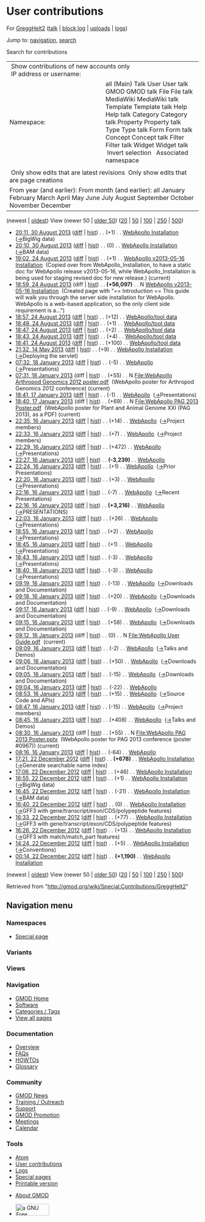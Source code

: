 <div id="mw-page-base" class="noprint">

</div>

<div id="mw-head-base" class="noprint">

</div>

<div id="content" class="mw-body" role="main">

<span id="top"></span>

<div id="mw-js-message" style="display:none;">

</div>



# <span dir="auto">User contributions</span>

<div id="bodyContent">

<div id="contentSub">

For [GreggHelt2](/wiki/User:GreggHelt2 "User:GreggHelt2") (<a
href="/mediawiki/index.php?title=User_talk:GreggHelt2&amp;action=edit&amp;redlink=1"
class="new" title="User talk:GreggHelt2 (page does not exist)">talk</a>
\| [block
log](/mediawiki/index.php?title=Special:Log/block&page=User%3AGreggHelt2 "Special:Log/block")
\|
[uploads](/wiki/Special:ListFiles/GreggHelt2 "Special:ListFiles/GreggHelt2")
\| [logs](/wiki/Special:Log/GreggHelt2 "Special:Log/GreggHelt2"))

</div>

<div id="jump-to-nav" class="mw-jump">

Jump to: [navigation](#mw-navigation), [search](#p-search)

</div>

<div id="mw-content-text">

Search for contributions

<table class="mw-contributions-table">
<colgroup>
<col style="width: 50%" />
<col style="width: 50%" />
</colgroup>
<tbody>
<tr class="odd">
<td colspan="2"> Show contributions of new accounts only<br />
 IP address or username:</td>
</tr>
<tr class="even">
<td class="mw-label">Namespace:</td>
<td>all (Main) Talk User User talk GMOD GMOD talk File File talk
MediaWiki MediaWiki talk Template Template talk Help Help talk Category
Category talk Property Property talk Type Type talk Form Form talk
Concept Concept talk Filter Filter talk Widget Widget talk  
 Invert selection 
 Associated namespace </td>
</tr>
<tr class="odd">
<td colspan="2"></td>
</tr>
<tr class="even">
<td colspan="2"> Only show edits that are latest revisions
 Only show edits that are page creations</td>
</tr>
<tr class="odd">
<td colspan="2">From year (and earlier): From month (and earlier): all
January February March April May June July August September October
November December</td>
</tr>
</tbody>
</table>

(newest \| <a
href="/mediawiki/index.php?title=Special:Contributions/GreggHelt2&amp;dir=prev&amp;target=GreggHelt2"
class="mw-lastlink" rel="last"
title="Special:Contributions/GreggHelt2">oldest</a>) View (newer 50 \|
<a
href="/mediawiki/index.php?title=Special:Contributions/GreggHelt2&amp;offset=20121222001400&amp;target=GreggHelt2"
class="mw-nextlink" rel="next"
title="Special:Contributions/GreggHelt2">older 50</a>) (<a
href="/mediawiki/index.php?title=Special:Contributions/GreggHelt2&amp;offset=&amp;limit=20&amp;target=GreggHelt2"
class="mw-numlink" title="Special:Contributions/GreggHelt2">20</a> \| <a
href="/mediawiki/index.php?title=Special:Contributions/GreggHelt2&amp;offset=&amp;limit=50&amp;target=GreggHelt2"
class="mw-numlink" title="Special:Contributions/GreggHelt2">50</a> \| <a
href="/mediawiki/index.php?title=Special:Contributions/GreggHelt2&amp;offset=&amp;limit=100&amp;target=GreggHelt2"
class="mw-numlink" title="Special:Contributions/GreggHelt2">100</a> \|
<a
href="/mediawiki/index.php?title=Special:Contributions/GreggHelt2&amp;offset=&amp;limit=250&amp;target=GreggHelt2"
class="mw-numlink" title="Special:Contributions/GreggHelt2">250</a> \|
<a
href="/mediawiki/index.php?title=Special:Contributions/GreggHelt2&amp;offset=&amp;limit=500&amp;target=GreggHelt2"
class="mw-numlink" title="Special:Contributions/GreggHelt2">500</a>)

- <a
  href="/mediawiki/index.php?title=WebApollo_Installation&amp;oldid=24450"
  class="mw-changeslist-date" title="WebApollo Installation">20:11, 30
  August 2013</a>
  ([diff](/mediawiki/index.php?title=WebApollo_Installation&diff=prev&oldid=24450 "WebApollo Installation")
  \|
  [hist](/mediawiki/index.php?title=WebApollo_Installation&action=history "WebApollo Installation"))
  <span class="mw-changeslist-separator">. .</span>
  <span class="mw-plusminus-pos" dir="ltr"
  title="65,053 bytes after change">(+1)</span>‎
  <span class="mw-changeslist-separator">. .</span>
  <a href="/wiki/WebApollo_Installation" class="mw-contributions-title"
  title="WebApollo Installation">WebApollo Installation</a> ‎
  <span class="comment">([→](/wiki/WebApollo_Installation#BigWig_data "WebApollo Installation")‎<span dir="auto"><span class="autocomment">BigWig
  data</span></span>)</span>
- <a
  href="/mediawiki/index.php?title=WebApollo_Installation&amp;oldid=24449"
  class="mw-changeslist-date" title="WebApollo Installation">20:10, 30
  August 2013</a>
  ([diff](/mediawiki/index.php?title=WebApollo_Installation&diff=prev&oldid=24449 "WebApollo Installation")
  \|
  [hist](/mediawiki/index.php?title=WebApollo_Installation&action=history "WebApollo Installation"))
  <span class="mw-changeslist-separator">. .</span>
  <span class="mw-plusminus-null" dir="ltr"
  title="65,052 bytes after change">(0)</span>‎
  <span class="mw-changeslist-separator">. .</span>
  <a href="/wiki/WebApollo_Installation" class="mw-contributions-title"
  title="WebApollo Installation">WebApollo Installation</a> ‎
  <span class="comment">([→](/wiki/WebApollo_Installation#BAM_data "WebApollo Installation")‎<span dir="auto"><span class="autocomment">BAM
  data</span></span>)</span>
- <a
  href="/mediawiki/index.php?title=WebApollo_v2013-05-16_Installation&amp;oldid=24426"
  class="mw-changeslist-date"
  title="WebApollo v2013-05-16 Installation">19:02, 24 August 2013</a>
  ([diff](/mediawiki/index.php?title=WebApollo_v2013-05-16_Installation&diff=prev&oldid=24426 "WebApollo v2013-05-16 Installation")
  \|
  [hist](/mediawiki/index.php?title=WebApollo_v2013-05-16_Installation&action=history "WebApollo v2013-05-16 Installation"))
  <span class="mw-changeslist-separator">. .</span>
  <span class="mw-plusminus-pos" dir="ltr"
  title="56,098 bytes after change">(+1)</span>‎
  <span class="mw-changeslist-separator">. .</span>
  <a href="/wiki/WebApollo_v2013-05-16_Installation"
  class="mw-contributions-title"
  title="WebApollo v2013-05-16 Installation">WebApollo v2013-05-16
  Installation</a> ‎ <span class="comment">(Copied over from
  WebApollo_Installation, to have a static doc for WebApollo release
  v2013-05-16, while WebApollo_Installation is being used for staging
  revised doc for new release.)</span>
  <span class="mw-uctop">(current)</span>
- <a
  href="/mediawiki/index.php?title=WebApollo_v2013-05-16_Installation&amp;oldid=24425"
  class="mw-changeslist-date"
  title="WebApollo v2013-05-16 Installation">18:59, 24 August 2013</a>
  (diff \|
  [hist](/mediawiki/index.php?title=WebApollo_v2013-05-16_Installation&action=history "WebApollo v2013-05-16 Installation"))
  <span class="mw-changeslist-separator">. .</span> **(+56,097)**‎
  <span class="mw-changeslist-separator">. .</span> N
  <a href="/wiki/WebApollo_v2013-05-16_Installation"
  class="mw-contributions-title"
  title="WebApollo v2013-05-16 Installation">WebApollo v2013-05-16
  Installation</a> ‎ <span class="comment">(Created page with "==
  Introduction == This guide will walk you through the server side
  installation for WebApollo. WebApollo is a web-based application, so
  the only client side requirement is a...")</span>
- <a href="/mediawiki/index.php?title=WebApollo/tool_data&amp;oldid=24424"
  class="mw-changeslist-date" title="WebApollo/tool data">18:57, 24 August
  2013</a>
  ([diff](/mediawiki/index.php?title=WebApollo/tool_data&diff=prev&oldid=24424 "WebApollo/tool data")
  \|
  [hist](/mediawiki/index.php?title=WebApollo/tool_data&action=history "WebApollo/tool data"))
  <span class="mw-changeslist-separator">. .</span>
  <span class="mw-plusminus-pos" dir="ltr"
  title="4,804 bytes after change">(+12)</span>‎
  <span class="mw-changeslist-separator">. .</span>
  <a href="/wiki/WebApollo/tool_data" class="mw-contributions-title"
  title="WebApollo/tool data">WebApollo/tool data</a> ‎
- <a href="/mediawiki/index.php?title=WebApollo/tool_data&amp;oldid=24423"
  class="mw-changeslist-date" title="WebApollo/tool data">18:48, 24 August
  2013</a>
  ([diff](/mediawiki/index.php?title=WebApollo/tool_data&diff=prev&oldid=24423 "WebApollo/tool data")
  \|
  [hist](/mediawiki/index.php?title=WebApollo/tool_data&action=history "WebApollo/tool data"))
  <span class="mw-changeslist-separator">. .</span>
  <span class="mw-plusminus-pos" dir="ltr"
  title="4,792 bytes after change">(+1)</span>‎
  <span class="mw-changeslist-separator">. .</span>
  <a href="/wiki/WebApollo/tool_data" class="mw-contributions-title"
  title="WebApollo/tool data">WebApollo/tool data</a> ‎
- <a href="/mediawiki/index.php?title=WebApollo/tool_data&amp;oldid=24422"
  class="mw-changeslist-date" title="WebApollo/tool data">18:47, 24 August
  2013</a>
  ([diff](/mediawiki/index.php?title=WebApollo/tool_data&diff=prev&oldid=24422 "WebApollo/tool data")
  \|
  [hist](/mediawiki/index.php?title=WebApollo/tool_data&action=history "WebApollo/tool data"))
  <span class="mw-changeslist-separator">. .</span>
  <span class="mw-plusminus-pos" dir="ltr"
  title="4,791 bytes after change">(+2)</span>‎
  <span class="mw-changeslist-separator">. .</span>
  <a href="/wiki/WebApollo/tool_data" class="mw-contributions-title"
  title="WebApollo/tool data">WebApollo/tool data</a> ‎
- <a href="/mediawiki/index.php?title=WebApollo/tool_data&amp;oldid=24421"
  class="mw-changeslist-date" title="WebApollo/tool data">18:43, 24 August
  2013</a>
  ([diff](/mediawiki/index.php?title=WebApollo/tool_data&diff=prev&oldid=24421 "WebApollo/tool data")
  \|
  [hist](/mediawiki/index.php?title=WebApollo/tool_data&action=history "WebApollo/tool data"))
  <span class="mw-changeslist-separator">. .</span>
  <span class="mw-plusminus-pos" dir="ltr"
  title="4,789 bytes after change">(+4)</span>‎
  <span class="mw-changeslist-separator">. .</span>
  <a href="/wiki/WebApollo/tool_data" class="mw-contributions-title"
  title="WebApollo/tool data">WebApollo/tool data</a> ‎
- <a href="/mediawiki/index.php?title=WebApollo/tool_data&amp;oldid=24420"
  class="mw-changeslist-date" title="WebApollo/tool data">18:41, 24 August
  2013</a>
  ([diff](/mediawiki/index.php?title=WebApollo/tool_data&diff=prev&oldid=24420 "WebApollo/tool data")
  \|
  [hist](/mediawiki/index.php?title=WebApollo/tool_data&action=history "WebApollo/tool data"))
  <span class="mw-changeslist-separator">. .</span>
  <span class="mw-plusminus-pos" dir="ltr"
  title="4,785 bytes after change">(+100)</span>‎
  <span class="mw-changeslist-separator">. .</span>
  <a href="/wiki/WebApollo/tool_data" class="mw-contributions-title"
  title="WebApollo/tool data">WebApollo/tool data</a> ‎
- <a
  href="/mediawiki/index.php?title=WebApollo_Installation&amp;oldid=23568"
  class="mw-changeslist-date" title="WebApollo Installation">21:32, 14 May
  2013</a>
  ([diff](/mediawiki/index.php?title=WebApollo_Installation&diff=prev&oldid=23568 "WebApollo Installation")
  \|
  [hist](/mediawiki/index.php?title=WebApollo_Installation&action=history "WebApollo Installation"))
  <span class="mw-changeslist-separator">. .</span>
  <span class="mw-plusminus-pos" dir="ltr"
  title="54,146 bytes after change">(+9)</span>‎
  <span class="mw-changeslist-separator">. .</span>
  <a href="/wiki/WebApollo_Installation" class="mw-contributions-title"
  title="WebApollo Installation">WebApollo Installation</a> ‎
  <span class="comment">([→](/wiki/WebApollo_Installation#Deploying_the_servlet "WebApollo Installation")‎<span dir="auto"><span class="autocomment">Deploying
  the servlet</span></span>)</span>
- <a href="/mediawiki/index.php?title=WebApollo&amp;oldid=22833"
  class="mw-changeslist-date" title="WebApollo">07:32, 18 January 2013</a>
  ([diff](/mediawiki/index.php?title=WebApollo&diff=prev&oldid=22833 "WebApollo")
  \|
  [hist](/mediawiki/index.php?title=WebApollo&action=history "WebApollo"))
  <span class="mw-changeslist-separator">. .</span>
  <span class="mw-plusminus-neg" dir="ltr"
  title="5,866 bytes after change">(-5)</span>‎
  <span class="mw-changeslist-separator">. .</span>
  <a href="/wiki/WebApollo" class="mw-contributions-title"
  title="WebApollo">WebApollo</a> ‎
  <span class="comment">([→](/wiki/WebApollo#Presentations "WebApollo")‎<span dir="auto"><span class="autocomment">Presentations</span></span>)</span>
- <a
  href="/mediawiki/index.php?title=File:WebApollo_Arthropod_Genomics_2012_poster.pdf&amp;oldid=22832"
  class="mw-changeslist-date"
  title="File:WebApollo Arthropod Genomics 2012 poster.pdf">07:31, 18
  January 2013</a> (diff \|
  [hist](/mediawiki/index.php?title=File:WebApollo_Arthropod_Genomics_2012_poster.pdf&action=history "File:WebApollo Arthropod Genomics 2012 poster.pdf"))
  <span class="mw-changeslist-separator">. .</span>
  <span class="mw-plusminus-pos" dir="ltr"
  title="55 bytes after change">(+55)</span>‎
  <span class="mw-changeslist-separator">. .</span> N
  <a href="/wiki/File:WebApollo_Arthropod_Genomics_2012_poster.pdf"
  class="mw-contributions-title"
  title="File:WebApollo Arthropod Genomics 2012 poster.pdf">File:WebApollo
  Arthropod Genomics 2012 poster.pdf</a> ‎
  <span class="comment">(WebApollo poster for Arthropod Genomics 2012
  conference)</span> <span class="mw-uctop">(current)</span>
- <a href="/mediawiki/index.php?title=WebApollo&amp;oldid=22831"
  class="mw-changeslist-date" title="WebApollo">18:41, 17 January 2013</a>
  ([diff](/mediawiki/index.php?title=WebApollo&diff=prev&oldid=22831 "WebApollo")
  \|
  [hist](/mediawiki/index.php?title=WebApollo&action=history "WebApollo"))
  <span class="mw-changeslist-separator">. .</span>
  <span class="mw-plusminus-neg" dir="ltr"
  title="5,871 bytes after change">(-1)</span>‎
  <span class="mw-changeslist-separator">. .</span>
  <a href="/wiki/WebApollo" class="mw-contributions-title"
  title="WebApollo">WebApollo</a> ‎
  <span class="comment">([→](/wiki/WebApollo#Presentations "WebApollo")‎<span dir="auto"><span class="autocomment">Presentations</span></span>)</span>
- <a
  href="/mediawiki/index.php?title=File:WebApollo_PAG_2013_Poster.pdf&amp;oldid=22830"
  class="mw-changeslist-date"
  title="File:WebApollo PAG 2013 Poster.pdf">18:40, 17 January 2013</a>
  (diff \|
  [hist](/mediawiki/index.php?title=File:WebApollo_PAG_2013_Poster.pdf&action=history "File:WebApollo PAG 2013 Poster.pdf"))
  <span class="mw-changeslist-separator">. .</span>
  <span class="mw-plusminus-pos" dir="ltr"
  title="69 bytes after change">(+69)</span>‎
  <span class="mw-changeslist-separator">. .</span> N
  <a href="/wiki/File:WebApollo_PAG_2013_Poster.pdf"
  class="mw-contributions-title"
  title="File:WebApollo PAG 2013 Poster.pdf">File:WebApollo PAG 2013
  Poster.pdf</a> ‎ <span class="comment">(WebApollo poster for Plant and
  Animal Genome XXI (PAG 2013), as a PDF)</span>
  <span class="mw-uctop">(current)</span>
- <a href="/mediawiki/index.php?title=WebApollo&amp;oldid=22829"
  class="mw-changeslist-date" title="WebApollo">22:35, 16 January 2013</a>
  ([diff](/mediawiki/index.php?title=WebApollo&diff=prev&oldid=22829 "WebApollo")
  \|
  [hist](/mediawiki/index.php?title=WebApollo&action=history "WebApollo"))
  <span class="mw-changeslist-separator">. .</span>
  <span class="mw-plusminus-pos" dir="ltr"
  title="5,872 bytes after change">(+14)</span>‎
  <span class="mw-changeslist-separator">. .</span>
  <a href="/wiki/WebApollo" class="mw-contributions-title"
  title="WebApollo">WebApollo</a> ‎
  <span class="comment">([→](/wiki/WebApollo#Project_members "WebApollo")‎<span dir="auto"><span class="autocomment">Project
  members</span></span>)</span>
- <a href="/mediawiki/index.php?title=WebApollo&amp;oldid=22828"
  class="mw-changeslist-date" title="WebApollo">22:33, 16 January 2013</a>
  ([diff](/mediawiki/index.php?title=WebApollo&diff=prev&oldid=22828 "WebApollo")
  \|
  [hist](/mediawiki/index.php?title=WebApollo&action=history "WebApollo"))
  <span class="mw-changeslist-separator">. .</span>
  <span class="mw-plusminus-pos" dir="ltr"
  title="5,858 bytes after change">(+7)</span>‎
  <span class="mw-changeslist-separator">. .</span>
  <a href="/wiki/WebApollo" class="mw-contributions-title"
  title="WebApollo">WebApollo</a> ‎
  <span class="comment">([→](/wiki/WebApollo#Project_members "WebApollo")‎<span dir="auto"><span class="autocomment">Project
  members</span></span>)</span>
- <a href="/mediawiki/index.php?title=WebApollo&amp;oldid=22827"
  class="mw-changeslist-date" title="WebApollo">22:29, 16 January 2013</a>
  ([diff](/mediawiki/index.php?title=WebApollo&diff=prev&oldid=22827 "WebApollo")
  \|
  [hist](/mediawiki/index.php?title=WebApollo&action=history "WebApollo"))
  <span class="mw-changeslist-separator">. .</span>
  <span class="mw-plusminus-pos" dir="ltr"
  title="5,851 bytes after change">(+472)</span>‎
  <span class="mw-changeslist-separator">. .</span>
  <a href="/wiki/WebApollo" class="mw-contributions-title"
  title="WebApollo">WebApollo</a> ‎
  <span class="comment">([→](/wiki/WebApollo#Presentations "WebApollo")‎<span dir="auto"><span class="autocomment">Presentations</span></span>)</span>
- <a href="/mediawiki/index.php?title=WebApollo&amp;oldid=22826"
  class="mw-changeslist-date" title="WebApollo">22:27, 16 January 2013</a>
  ([diff](/mediawiki/index.php?title=WebApollo&diff=prev&oldid=22826 "WebApollo")
  \|
  [hist](/mediawiki/index.php?title=WebApollo&action=history "WebApollo"))
  <span class="mw-changeslist-separator">. .</span> **(-3,239)**‎
  <span class="mw-changeslist-separator">. .</span>
  <a href="/wiki/WebApollo" class="mw-contributions-title"
  title="WebApollo">WebApollo</a> ‎
- <a href="/mediawiki/index.php?title=WebApollo&amp;oldid=22825"
  class="mw-changeslist-date" title="WebApollo">22:24, 16 January 2013</a>
  ([diff](/mediawiki/index.php?title=WebApollo&diff=prev&oldid=22825 "WebApollo")
  \|
  [hist](/mediawiki/index.php?title=WebApollo&action=history "WebApollo"))
  <span class="mw-changeslist-separator">. .</span>
  <span class="mw-plusminus-pos" dir="ltr"
  title="8,618 bytes after change">(+1)</span>‎
  <span class="mw-changeslist-separator">. .</span>
  <a href="/wiki/WebApollo" class="mw-contributions-title"
  title="WebApollo">WebApollo</a> ‎
  <span class="comment">([→](/wiki/WebApollo#Prior_Presentations "WebApollo")‎<span dir="auto"><span class="autocomment">Prior
  Presentations</span></span>)</span>
- <a href="/mediawiki/index.php?title=WebApollo&amp;oldid=22824"
  class="mw-changeslist-date" title="WebApollo">22:20, 16 January 2013</a>
  ([diff](/mediawiki/index.php?title=WebApollo&diff=prev&oldid=22824 "WebApollo")
  \|
  [hist](/mediawiki/index.php?title=WebApollo&action=history "WebApollo"))
  <span class="mw-changeslist-separator">. .</span>
  <span class="mw-plusminus-pos" dir="ltr"
  title="8,617 bytes after change">(+3)</span>‎
  <span class="mw-changeslist-separator">. .</span>
  <a href="/wiki/WebApollo" class="mw-contributions-title"
  title="WebApollo">WebApollo</a> ‎
  <span class="comment">([→](/wiki/WebApollo#Presentations "WebApollo")‎<span dir="auto"><span class="autocomment">Presentations</span></span>)</span>
- <a href="/mediawiki/index.php?title=WebApollo&amp;oldid=22823"
  class="mw-changeslist-date" title="WebApollo">22:16, 16 January 2013</a>
  ([diff](/mediawiki/index.php?title=WebApollo&diff=prev&oldid=22823 "WebApollo")
  \|
  [hist](/mediawiki/index.php?title=WebApollo&action=history "WebApollo"))
  <span class="mw-changeslist-separator">. .</span>
  <span class="mw-plusminus-neg" dir="ltr"
  title="8,614 bytes after change">(-7)</span>‎
  <span class="mw-changeslist-separator">. .</span>
  <a href="/wiki/WebApollo" class="mw-contributions-title"
  title="WebApollo">WebApollo</a> ‎
  <span class="comment">([→](/wiki/WebApollo#Recent_Presentations "WebApollo")‎<span dir="auto"><span class="autocomment">Recent
  Presentations</span></span>)</span>
- <a href="/mediawiki/index.php?title=WebApollo&amp;oldid=22822"
  class="mw-changeslist-date" title="WebApollo">22:16, 16 January 2013</a>
  ([diff](/mediawiki/index.php?title=WebApollo&diff=prev&oldid=22822 "WebApollo")
  \|
  [hist](/mediawiki/index.php?title=WebApollo&action=history "WebApollo"))
  <span class="mw-changeslist-separator">. .</span> **(+3,216)**‎
  <span class="mw-changeslist-separator">. .</span>
  <a href="/wiki/WebApollo" class="mw-contributions-title"
  title="WebApollo">WebApollo</a> ‎
  <span class="comment">([→](/wiki/WebApollo#PRESENTATIONS "WebApollo")‎<span dir="auto"><span class="autocomment">PRESENTATIONS</span></span>)</span>
- <a href="/mediawiki/index.php?title=WebApollo&amp;oldid=22821"
  class="mw-changeslist-date" title="WebApollo">22:03, 16 January 2013</a>
  ([diff](/mediawiki/index.php?title=WebApollo&diff=prev&oldid=22821 "WebApollo")
  \|
  [hist](/mediawiki/index.php?title=WebApollo&action=history "WebApollo"))
  <span class="mw-changeslist-separator">. .</span>
  <span class="mw-plusminus-pos" dir="ltr"
  title="5,405 bytes after change">(+26)</span>‎
  <span class="mw-changeslist-separator">. .</span>
  <a href="/wiki/WebApollo" class="mw-contributions-title"
  title="WebApollo">WebApollo</a> ‎
  <span class="comment">([→](/wiki/WebApollo#Presentations "WebApollo")‎<span dir="auto"><span class="autocomment">Presentations</span></span>)</span>
- <a href="/mediawiki/index.php?title=WebApollo&amp;oldid=22819"
  class="mw-changeslist-date" title="WebApollo">18:55, 16 January 2013</a>
  ([diff](/mediawiki/index.php?title=WebApollo&diff=prev&oldid=22819 "WebApollo")
  \|
  [hist](/mediawiki/index.php?title=WebApollo&action=history "WebApollo"))
  <span class="mw-changeslist-separator">. .</span>
  <span class="mw-plusminus-pos" dir="ltr"
  title="5,379 bytes after change">(+2)</span>‎
  <span class="mw-changeslist-separator">. .</span>
  <a href="/wiki/WebApollo" class="mw-contributions-title"
  title="WebApollo">WebApollo</a> ‎
  <span class="comment">([→](/wiki/WebApollo#Presentations "WebApollo")‎<span dir="auto"><span class="autocomment">Presentations</span></span>)</span>
- <a href="/mediawiki/index.php?title=WebApollo&amp;oldid=22818"
  class="mw-changeslist-date" title="WebApollo">18:45, 16 January 2013</a>
  ([diff](/mediawiki/index.php?title=WebApollo&diff=prev&oldid=22818 "WebApollo")
  \|
  [hist](/mediawiki/index.php?title=WebApollo&action=history "WebApollo"))
  <span class="mw-changeslist-separator">. .</span>
  <span class="mw-plusminus-pos" dir="ltr"
  title="5,377 bytes after change">(+1)</span>‎
  <span class="mw-changeslist-separator">. .</span>
  <a href="/wiki/WebApollo" class="mw-contributions-title"
  title="WebApollo">WebApollo</a> ‎
  <span class="comment">([→](/wiki/WebApollo#Presentations "WebApollo")‎<span dir="auto"><span class="autocomment">Presentations</span></span>)</span>
- <a href="/mediawiki/index.php?title=WebApollo&amp;oldid=22817"
  class="mw-changeslist-date" title="WebApollo">18:43, 16 January 2013</a>
  ([diff](/mediawiki/index.php?title=WebApollo&diff=prev&oldid=22817 "WebApollo")
  \|
  [hist](/mediawiki/index.php?title=WebApollo&action=history "WebApollo"))
  <span class="mw-changeslist-separator">. .</span>
  <span class="mw-plusminus-neg" dir="ltr"
  title="5,376 bytes after change">(-3)</span>‎
  <span class="mw-changeslist-separator">. .</span>
  <a href="/wiki/WebApollo" class="mw-contributions-title"
  title="WebApollo">WebApollo</a> ‎
  <span class="comment">([→](/wiki/WebApollo#Presentations "WebApollo")‎<span dir="auto"><span class="autocomment">Presentations</span></span>)</span>
- <a href="/mediawiki/index.php?title=WebApollo&amp;oldid=22816"
  class="mw-changeslist-date" title="WebApollo">18:40, 16 January 2013</a>
  ([diff](/mediawiki/index.php?title=WebApollo&diff=prev&oldid=22816 "WebApollo")
  \|
  [hist](/mediawiki/index.php?title=WebApollo&action=history "WebApollo"))
  <span class="mw-changeslist-separator">. .</span>
  <span class="mw-plusminus-neg" dir="ltr"
  title="5,379 bytes after change">(-3)</span>‎
  <span class="mw-changeslist-separator">. .</span>
  <a href="/wiki/WebApollo" class="mw-contributions-title"
  title="WebApollo">WebApollo</a> ‎
  <span class="comment">([→](/wiki/WebApollo#Presentations "WebApollo")‎<span dir="auto"><span class="autocomment">Presentations</span></span>)</span>
- <a href="/mediawiki/index.php?title=WebApollo&amp;oldid=22809"
  class="mw-changeslist-date" title="WebApollo">09:19, 16 January 2013</a>
  ([diff](/mediawiki/index.php?title=WebApollo&diff=prev&oldid=22809 "WebApollo")
  \|
  [hist](/mediawiki/index.php?title=WebApollo&action=history "WebApollo"))
  <span class="mw-changeslist-separator">. .</span>
  <span class="mw-plusminus-neg" dir="ltr"
  title="5,382 bytes after change">(-13)</span>‎
  <span class="mw-changeslist-separator">. .</span>
  <a href="/wiki/WebApollo" class="mw-contributions-title"
  title="WebApollo">WebApollo</a> ‎
  <span class="comment">([→](/wiki/WebApollo#Downloads_and_Documentation "WebApollo")‎<span dir="auto"><span class="autocomment">Downloads
  and Documentation</span></span>)</span>
- <a href="/mediawiki/index.php?title=WebApollo&amp;oldid=22808"
  class="mw-changeslist-date" title="WebApollo">09:18, 16 January 2013</a>
  ([diff](/mediawiki/index.php?title=WebApollo&diff=prev&oldid=22808 "WebApollo")
  \|
  [hist](/mediawiki/index.php?title=WebApollo&action=history "WebApollo"))
  <span class="mw-changeslist-separator">. .</span>
  <span class="mw-plusminus-pos" dir="ltr"
  title="5,395 bytes after change">(+20)</span>‎
  <span class="mw-changeslist-separator">. .</span>
  <a href="/wiki/WebApollo" class="mw-contributions-title"
  title="WebApollo">WebApollo</a> ‎
  <span class="comment">([→](/wiki/WebApollo#Downloads_and_Documentation "WebApollo")‎<span dir="auto"><span class="autocomment">Downloads
  and Documentation</span></span>)</span>
- <a href="/mediawiki/index.php?title=WebApollo&amp;oldid=22807"
  class="mw-changeslist-date" title="WebApollo">09:17, 16 January 2013</a>
  ([diff](/mediawiki/index.php?title=WebApollo&diff=prev&oldid=22807 "WebApollo")
  \|
  [hist](/mediawiki/index.php?title=WebApollo&action=history "WebApollo"))
  <span class="mw-changeslist-separator">. .</span>
  <span class="mw-plusminus-neg" dir="ltr"
  title="5,375 bytes after change">(-9)</span>‎
  <span class="mw-changeslist-separator">. .</span>
  <a href="/wiki/WebApollo" class="mw-contributions-title"
  title="WebApollo">WebApollo</a> ‎
  <span class="comment">([→](/wiki/WebApollo#Downloads_and_Documentation "WebApollo")‎<span dir="auto"><span class="autocomment">Downloads
  and Documentation</span></span>)</span>
- <a href="/mediawiki/index.php?title=WebApollo&amp;oldid=22806"
  class="mw-changeslist-date" title="WebApollo">09:15, 16 January 2013</a>
  ([diff](/mediawiki/index.php?title=WebApollo&diff=prev&oldid=22806 "WebApollo")
  \|
  [hist](/mediawiki/index.php?title=WebApollo&action=history "WebApollo"))
  <span class="mw-changeslist-separator">. .</span>
  <span class="mw-plusminus-pos" dir="ltr"
  title="5,384 bytes after change">(+58)</span>‎
  <span class="mw-changeslist-separator">. .</span>
  <a href="/wiki/WebApollo" class="mw-contributions-title"
  title="WebApollo">WebApollo</a> ‎
  <span class="comment">([→](/wiki/WebApollo#Downloads_and_Documentation "WebApollo")‎<span dir="auto"><span class="autocomment">Downloads
  and Documentation</span></span>)</span>
- <a
  href="/mediawiki/index.php?title=File:WebApollo_User_Guide.pdf&amp;oldid=22805"
  class="mw-changeslist-date" title="File:WebApollo User Guide.pdf">09:12,
  16 January 2013</a> (diff \|
  [hist](/mediawiki/index.php?title=File:WebApollo_User_Guide.pdf&action=history "File:WebApollo User Guide.pdf"))
  <span class="mw-changeslist-separator">. .</span>
  <span class="mw-plusminus-null" dir="ltr"
  title="0 bytes after change">(0)</span>‎
  <span class="mw-changeslist-separator">. .</span> N
  <a href="/wiki/File:WebApollo_User_Guide.pdf"
  class="mw-contributions-title"
  title="File:WebApollo User Guide.pdf">File:WebApollo User Guide.pdf</a>
  ‎ <span class="mw-uctop">(current)</span>
- <a href="/mediawiki/index.php?title=WebApollo&amp;oldid=22804"
  class="mw-changeslist-date" title="WebApollo">09:09, 16 January 2013</a>
  ([diff](/mediawiki/index.php?title=WebApollo&diff=prev&oldid=22804 "WebApollo")
  \|
  [hist](/mediawiki/index.php?title=WebApollo&action=history "WebApollo"))
  <span class="mw-changeslist-separator">. .</span>
  <span class="mw-plusminus-neg" dir="ltr"
  title="5,326 bytes after change">(-2)</span>‎
  <span class="mw-changeslist-separator">. .</span>
  <a href="/wiki/WebApollo" class="mw-contributions-title"
  title="WebApollo">WebApollo</a> ‎
  <span class="comment">([→](/wiki/WebApollo#Talks_and_Demos "WebApollo")‎<span dir="auto"><span class="autocomment">Talks
  and Demos</span></span>)</span>
- <a href="/mediawiki/index.php?title=WebApollo&amp;oldid=22803"
  class="mw-changeslist-date" title="WebApollo">09:06, 16 January 2013</a>
  ([diff](/mediawiki/index.php?title=WebApollo&diff=prev&oldid=22803 "WebApollo")
  \|
  [hist](/mediawiki/index.php?title=WebApollo&action=history "WebApollo"))
  <span class="mw-changeslist-separator">. .</span>
  <span class="mw-plusminus-pos" dir="ltr"
  title="5,328 bytes after change">(+50)</span>‎
  <span class="mw-changeslist-separator">. .</span>
  <a href="/wiki/WebApollo" class="mw-contributions-title"
  title="WebApollo">WebApollo</a> ‎
  <span class="comment">([→](/wiki/WebApollo#Downloads_and_Documentation "WebApollo")‎<span dir="auto"><span class="autocomment">Downloads
  and Documentation</span></span>)</span>
- <a href="/mediawiki/index.php?title=WebApollo&amp;oldid=22802"
  class="mw-changeslist-date" title="WebApollo">09:05, 16 January 2013</a>
  ([diff](/mediawiki/index.php?title=WebApollo&diff=prev&oldid=22802 "WebApollo")
  \|
  [hist](/mediawiki/index.php?title=WebApollo&action=history "WebApollo"))
  <span class="mw-changeslist-separator">. .</span>
  <span class="mw-plusminus-neg" dir="ltr"
  title="5,278 bytes after change">(-15)</span>‎
  <span class="mw-changeslist-separator">. .</span>
  <a href="/wiki/WebApollo" class="mw-contributions-title"
  title="WebApollo">WebApollo</a> ‎
  <span class="comment">([→](/wiki/WebApollo#Downloads_and_Documentation "WebApollo")‎<span dir="auto"><span class="autocomment">Downloads
  and Documentation</span></span>)</span>
- <a href="/mediawiki/index.php?title=WebApollo&amp;oldid=22801"
  class="mw-changeslist-date" title="WebApollo">09:04, 16 January 2013</a>
  ([diff](/mediawiki/index.php?title=WebApollo&diff=prev&oldid=22801 "WebApollo")
  \|
  [hist](/mediawiki/index.php?title=WebApollo&action=history "WebApollo"))
  <span class="mw-changeslist-separator">. .</span>
  <span class="mw-plusminus-neg" dir="ltr"
  title="5,293 bytes after change">(-22)</span>‎
  <span class="mw-changeslist-separator">. .</span>
  <a href="/wiki/WebApollo" class="mw-contributions-title"
  title="WebApollo">WebApollo</a> ‎
- <a href="/mediawiki/index.php?title=WebApollo&amp;oldid=22800"
  class="mw-changeslist-date" title="WebApollo">08:53, 16 January 2013</a>
  ([diff](/mediawiki/index.php?title=WebApollo&diff=prev&oldid=22800 "WebApollo")
  \|
  [hist](/mediawiki/index.php?title=WebApollo&action=history "WebApollo"))
  <span class="mw-changeslist-separator">. .</span>
  <span class="mw-plusminus-pos" dir="ltr"
  title="5,315 bytes after change">(+15)</span>‎
  <span class="mw-changeslist-separator">. .</span>
  <a href="/wiki/WebApollo" class="mw-contributions-title"
  title="WebApollo">WebApollo</a> ‎
  <span class="comment">([→](/wiki/WebApollo#Source_Code_and_APIs "WebApollo")‎<span dir="auto"><span class="autocomment">Source
  Code and APIs</span></span>)</span>
- <a href="/mediawiki/index.php?title=WebApollo&amp;oldid=22799"
  class="mw-changeslist-date" title="WebApollo">08:47, 16 January 2013</a>
  ([diff](/mediawiki/index.php?title=WebApollo&diff=prev&oldid=22799 "WebApollo")
  \|
  [hist](/mediawiki/index.php?title=WebApollo&action=history "WebApollo"))
  <span class="mw-changeslist-separator">. .</span>
  <span class="mw-plusminus-neg" dir="ltr"
  title="5,300 bytes after change">(-15)</span>‎
  <span class="mw-changeslist-separator">. .</span>
  <a href="/wiki/WebApollo" class="mw-contributions-title"
  title="WebApollo">WebApollo</a> ‎
  <span class="comment">([→](/wiki/WebApollo#Project_members "WebApollo")‎<span dir="auto"><span class="autocomment">Project
  members</span></span>)</span>
- <a href="/mediawiki/index.php?title=WebApollo&amp;oldid=22798"
  class="mw-changeslist-date" title="WebApollo">08:45, 16 January 2013</a>
  ([diff](/mediawiki/index.php?title=WebApollo&diff=prev&oldid=22798 "WebApollo")
  \|
  [hist](/mediawiki/index.php?title=WebApollo&action=history "WebApollo"))
  <span class="mw-changeslist-separator">. .</span>
  <span class="mw-plusminus-pos" dir="ltr"
  title="5,315 bytes after change">(+408)</span>‎
  <span class="mw-changeslist-separator">. .</span>
  <a href="/wiki/WebApollo" class="mw-contributions-title"
  title="WebApollo">WebApollo</a> ‎
  <span class="comment">([→](/wiki/WebApollo#Talks_and_Demos "WebApollo")‎<span dir="auto"><span class="autocomment">Talks
  and Demos</span></span>)</span>
- <a
  href="/mediawiki/index.php?title=File:WebApollo_PAG_2013_Poster.pptx&amp;oldid=22797"
  class="mw-changeslist-date"
  title="File:WebApollo PAG 2013 Poster.pptx">08:30, 16 January 2013</a>
  (diff \|
  [hist](/mediawiki/index.php?title=File:WebApollo_PAG_2013_Poster.pptx&action=history "File:WebApollo PAG 2013 Poster.pptx"))
  <span class="mw-changeslist-separator">. .</span>
  <span class="mw-plusminus-pos" dir="ltr"
  title="55 bytes after change">(+55)</span>‎
  <span class="mw-changeslist-separator">. .</span> N
  <a href="/wiki/File:WebApollo_PAG_2013_Poster.pptx"
  class="mw-contributions-title"
  title="File:WebApollo PAG 2013 Poster.pptx">File:WebApollo PAG 2013
  Poster.pptx</a> ‎ <span class="comment">(WebApollo poster for PAG 2013
  conference (poster \#0967))</span>
  <span class="mw-uctop">(current)</span>
- <a href="/mediawiki/index.php?title=WebApollo&amp;oldid=22796"
  class="mw-changeslist-date" title="WebApollo">08:16, 16 January 2013</a>
  ([diff](/mediawiki/index.php?title=WebApollo&diff=prev&oldid=22796 "WebApollo")
  \|
  [hist](/mediawiki/index.php?title=WebApollo&action=history "WebApollo"))
  <span class="mw-changeslist-separator">. .</span>
  <span class="mw-plusminus-neg" dir="ltr"
  title="4,907 bytes after change">(-64)</span>‎
  <span class="mw-changeslist-separator">. .</span>
  <a href="/wiki/WebApollo" class="mw-contributions-title"
  title="WebApollo">WebApollo</a> ‎
- <a
  href="/mediawiki/index.php?title=WebApollo_Installation&amp;oldid=22693"
  class="mw-changeslist-date" title="WebApollo Installation">17:21, 22
  December 2012</a>
  ([diff](/mediawiki/index.php?title=WebApollo_Installation&diff=prev&oldid=22693 "WebApollo Installation")
  \|
  [hist](/mediawiki/index.php?title=WebApollo_Installation&action=history "WebApollo Installation"))
  <span class="mw-changeslist-separator">. .</span> **(+678)**‎
  <span class="mw-changeslist-separator">. .</span>
  <a href="/wiki/WebApollo_Installation" class="mw-contributions-title"
  title="WebApollo Installation">WebApollo Installation</a> ‎
  <span class="comment">([→](/wiki/WebApollo_Installation#Generate_searchable_name_index "WebApollo Installation")‎<span dir="auto"><span class="autocomment">Generate
  searchable name index</span></span>)</span>
- <a
  href="/mediawiki/index.php?title=WebApollo_Installation&amp;oldid=22692"
  class="mw-changeslist-date" title="WebApollo Installation">17:06, 22
  December 2012</a>
  ([diff](/mediawiki/index.php?title=WebApollo_Installation&diff=prev&oldid=22692 "WebApollo Installation")
  \|
  [hist](/mediawiki/index.php?title=WebApollo_Installation&action=history "WebApollo Installation"))
  <span class="mw-changeslist-separator">. .</span>
  <span class="mw-plusminus-pos" dir="ltr"
  title="50,241 bytes after change">(+46)</span>‎
  <span class="mw-changeslist-separator">. .</span>
  <a href="/wiki/WebApollo_Installation" class="mw-contributions-title"
  title="WebApollo Installation">WebApollo Installation</a> ‎
- <a
  href="/mediawiki/index.php?title=WebApollo_Installation&amp;oldid=22691"
  class="mw-changeslist-date" title="WebApollo Installation">16:55, 22
  December 2012</a>
  ([diff](/mediawiki/index.php?title=WebApollo_Installation&diff=prev&oldid=22691 "WebApollo Installation")
  \|
  [hist](/mediawiki/index.php?title=WebApollo_Installation&action=history "WebApollo Installation"))
  <span class="mw-changeslist-separator">. .</span>
  <span class="mw-plusminus-pos" dir="ltr"
  title="50,195 bytes after change">(+1)</span>‎
  <span class="mw-changeslist-separator">. .</span>
  <a href="/wiki/WebApollo_Installation" class="mw-contributions-title"
  title="WebApollo Installation">WebApollo Installation</a> ‎
  <span class="comment">([→](/wiki/WebApollo_Installation#BigWig_data "WebApollo Installation")‎<span dir="auto"><span class="autocomment">BigWig
  data</span></span>)</span>
- <a
  href="/mediawiki/index.php?title=WebApollo_Installation&amp;oldid=22690"
  class="mw-changeslist-date" title="WebApollo Installation">16:45, 22
  December 2012</a>
  ([diff](/mediawiki/index.php?title=WebApollo_Installation&diff=prev&oldid=22690 "WebApollo Installation")
  \|
  [hist](/mediawiki/index.php?title=WebApollo_Installation&action=history "WebApollo Installation"))
  <span class="mw-changeslist-separator">. .</span>
  <span class="mw-plusminus-neg" dir="ltr"
  title="50,194 bytes after change">(-21)</span>‎
  <span class="mw-changeslist-separator">. .</span>
  <a href="/wiki/WebApollo_Installation" class="mw-contributions-title"
  title="WebApollo Installation">WebApollo Installation</a> ‎
  <span class="comment">([→](/wiki/WebApollo_Installation#BAM_data "WebApollo Installation")‎<span dir="auto"><span class="autocomment">BAM
  data</span></span>)</span>
- <a
  href="/mediawiki/index.php?title=WebApollo_Installation&amp;oldid=22689"
  class="mw-changeslist-date" title="WebApollo Installation">16:40, 22
  December 2012</a>
  ([diff](/mediawiki/index.php?title=WebApollo_Installation&diff=prev&oldid=22689 "WebApollo Installation")
  \|
  [hist](/mediawiki/index.php?title=WebApollo_Installation&action=history "WebApollo Installation"))
  <span class="mw-changeslist-separator">. .</span>
  <span class="mw-plusminus-null" dir="ltr"
  title="50,215 bytes after change">(0)</span>‎
  <span class="mw-changeslist-separator">. .</span>
  <a href="/wiki/WebApollo_Installation" class="mw-contributions-title"
  title="WebApollo Installation">WebApollo Installation</a> ‎
  <span class="comment">([→](/wiki/WebApollo_Installation#GFF3_with_gene.2Ftranscript.2Fexon.2FCDS.2Fpolypeptide_features "WebApollo Installation")‎<span dir="auto"><span class="autocomment">GFF3
  with gene/transcript/exon/CDS/polypeptide
  features</span></span>)</span>
- <a
  href="/mediawiki/index.php?title=WebApollo_Installation&amp;oldid=22688"
  class="mw-changeslist-date" title="WebApollo Installation">16:33, 22
  December 2012</a>
  ([diff](/mediawiki/index.php?title=WebApollo_Installation&diff=prev&oldid=22688 "WebApollo Installation")
  \|
  [hist](/mediawiki/index.php?title=WebApollo_Installation&action=history "WebApollo Installation"))
  <span class="mw-changeslist-separator">. .</span>
  <span class="mw-plusminus-pos" dir="ltr"
  title="50,215 bytes after change">(+77)</span>‎
  <span class="mw-changeslist-separator">. .</span>
  <a href="/wiki/WebApollo_Installation" class="mw-contributions-title"
  title="WebApollo Installation">WebApollo Installation</a> ‎
  <span class="comment">([→](/wiki/WebApollo_Installation#GFF3_with_gene.2Ftranscript.2Fexon.2FCDS.2Fpolypeptide_features "WebApollo Installation")‎<span dir="auto"><span class="autocomment">GFF3
  with gene/transcript/exon/CDS/polypeptide
  features</span></span>)</span>
- <a
  href="/mediawiki/index.php?title=WebApollo_Installation&amp;oldid=22686"
  class="mw-changeslist-date" title="WebApollo Installation">16:26, 22
  December 2012</a>
  ([diff](/mediawiki/index.php?title=WebApollo_Installation&diff=prev&oldid=22686 "WebApollo Installation")
  \|
  [hist](/mediawiki/index.php?title=WebApollo_Installation&action=history "WebApollo Installation"))
  <span class="mw-changeslist-separator">. .</span>
  <span class="mw-plusminus-pos" dir="ltr"
  title="50,519 bytes after change">(+13)</span>‎
  <span class="mw-changeslist-separator">. .</span>
  <a href="/wiki/WebApollo_Installation" class="mw-contributions-title"
  title="WebApollo Installation">WebApollo Installation</a> ‎
  <span class="comment">([→](/wiki/WebApollo_Installation#GFF3_with_match.2Fmatch_part_features "WebApollo Installation")‎<span dir="auto"><span class="autocomment">GFF3
  with match/match_part features</span></span>)</span>
- <a
  href="/mediawiki/index.php?title=WebApollo_Installation&amp;oldid=22685"
  class="mw-changeslist-date" title="WebApollo Installation">14:24, 22
  December 2012</a>
  ([diff](/mediawiki/index.php?title=WebApollo_Installation&diff=prev&oldid=22685 "WebApollo Installation")
  \|
  [hist](/mediawiki/index.php?title=WebApollo_Installation&action=history "WebApollo Installation"))
  <span class="mw-changeslist-separator">. .</span>
  <span class="mw-plusminus-pos" dir="ltr"
  title="50,506 bytes after change">(+5)</span>‎
  <span class="mw-changeslist-separator">. .</span>
  <a href="/wiki/WebApollo_Installation" class="mw-contributions-title"
  title="WebApollo Installation">WebApollo Installation</a> ‎
  <span class="comment">([→](/wiki/WebApollo_Installation#Conventions "WebApollo Installation")‎<span dir="auto"><span class="autocomment">Conventions</span></span>)</span>
- <a
  href="/mediawiki/index.php?title=WebApollo_Installation&amp;oldid=22684"
  class="mw-changeslist-date" title="WebApollo Installation">00:14, 22
  December 2012</a>
  ([diff](/mediawiki/index.php?title=WebApollo_Installation&diff=prev&oldid=22684 "WebApollo Installation")
  \|
  [hist](/mediawiki/index.php?title=WebApollo_Installation&action=history "WebApollo Installation"))
  <span class="mw-changeslist-separator">. .</span> **(+1,190)**‎
  <span class="mw-changeslist-separator">. .</span>
  <a href="/wiki/WebApollo_Installation" class="mw-contributions-title"
  title="WebApollo Installation">WebApollo Installation</a> ‎

(newest \| <a
href="/mediawiki/index.php?title=Special:Contributions/GreggHelt2&amp;dir=prev&amp;target=GreggHelt2"
class="mw-lastlink" rel="last"
title="Special:Contributions/GreggHelt2">oldest</a>) View (newer 50 \|
<a
href="/mediawiki/index.php?title=Special:Contributions/GreggHelt2&amp;offset=20121222001400&amp;target=GreggHelt2"
class="mw-nextlink" rel="next"
title="Special:Contributions/GreggHelt2">older 50</a>) (<a
href="/mediawiki/index.php?title=Special:Contributions/GreggHelt2&amp;offset=&amp;limit=20&amp;target=GreggHelt2"
class="mw-numlink" title="Special:Contributions/GreggHelt2">20</a> \| <a
href="/mediawiki/index.php?title=Special:Contributions/GreggHelt2&amp;offset=&amp;limit=50&amp;target=GreggHelt2"
class="mw-numlink" title="Special:Contributions/GreggHelt2">50</a> \| <a
href="/mediawiki/index.php?title=Special:Contributions/GreggHelt2&amp;offset=&amp;limit=100&amp;target=GreggHelt2"
class="mw-numlink" title="Special:Contributions/GreggHelt2">100</a> \|
<a
href="/mediawiki/index.php?title=Special:Contributions/GreggHelt2&amp;offset=&amp;limit=250&amp;target=GreggHelt2"
class="mw-numlink" title="Special:Contributions/GreggHelt2">250</a> \|
<a
href="/mediawiki/index.php?title=Special:Contributions/GreggHelt2&amp;offset=&amp;limit=500&amp;target=GreggHelt2"
class="mw-numlink" title="Special:Contributions/GreggHelt2">500</a>)

</div>

<div class="printfooter">

Retrieved from "<http://gmod.org/wiki/Special:Contributions/GreggHelt2>"

</div>

<div id="catlinks" class="catlinks catlinks-allhidden">

</div>

<div class="visualClear">

</div>

</div>

</div>

<div id="mw-navigation">

## Navigation menu

<div id="mw-head">



<div id="left-navigation">

<div id="p-namespaces" class="vectorTabs" role="navigation"
aria-labelledby="p-namespaces-label">

### Namespaces

- <span id="ca-nstab-special">[Special
  page](/wiki/Special:Contributions/GreggHelt2 "This is a special page, you cannot edit the page itself")</span>

</div>

<div id="p-variants" class="vectorMenu emptyPortlet" role="navigation"
aria-labelledby="p-variants-label">

### 

### Variants[](#)

<div class="menu">

</div>

</div>

</div>

<div id="right-navigation">

<div id="p-views" class="vectorTabs emptyPortlet" role="navigation"
aria-labelledby="p-views-label">

### Views

</div>



</div>



</div>

</div>

</div>

<div id="mw-panel">

<div id="p-logo" role="banner">

<a href="/wiki/Main_Page"
style="background-image: url(http://gmod.org/images/GMOD-cogs.png);"
title="Visit the main page"></a>

</div>

<div id="p-Navigation" class="portal" role="navigation"
aria-labelledby="p-Navigation-label">

### Navigation

<div class="body">

- <span id="n-GMOD-Home">[GMOD Home](/wiki/Main_Page)</span>
- <span id="n-Software">[Software](/wiki/GMOD_Components)</span>
- <span id="n-Categories-.2F-Tags">[Categories /
  Tags](/wiki/Categories)</span>
- <span id="n-View-all-pages">[View all
  pages](/wiki/Special:AllPages)</span>

</div>

</div>

<div id="p-Documentation" class="portal" role="navigation"
aria-labelledby="p-Documentation-label">

### Documentation

<div class="body">

- <span id="n-Overview">[Overview](/wiki/Overview)</span>
- <span id="n-FAQs">[FAQs](/wiki/Category:FAQ)</span>
- <span id="n-HOWTOs">[HOWTOs](/wiki/Category:HOWTO)</span>
- <span id="n-Glossary">[Glossary](/wiki/Glossary)</span>

</div>

</div>

<div id="p-Community" class="portal" role="navigation"
aria-labelledby="p-Community-label">

### Community

<div class="body">

- <span id="n-GMOD-News">[GMOD News](/wiki/GMOD_News)</span>
- <span id="n-Training-.2F-Outreach">[Training /
  Outreach](/wiki/Training_and_Outreach)</span>
- <span id="n-Support">[Support](/wiki/Support)</span>
- <span id="n-GMOD-Promotion">[GMOD
  Promotion](/wiki/GMOD_Promotion)</span>
- <span id="n-Meetings">[Meetings](/wiki/Meetings)</span>
- <span id="n-Calendar">[Calendar](/wiki/Calendar)</span>

</div>

</div>

<div id="p-tb" class="portal" role="navigation"
aria-labelledby="p-tb-label">

### Tools

<div class="body">

- <span id="feedlinks"><a
  href="http://gmod.org/mediawiki/index.php?title=Special:Contributions/GreggHelt2&amp;feed=atom"
  id="feed-atom" class="feedlink" rel="alternate"
  type="application/atom+xml" title="Atom feed for this page">Atom</a></span>
- <span id="t-contributions">[User
  contributions](/wiki/Special:Contributions/GreggHelt2 "A list of contributions of this user")</span>
- <span id="t-log">[Logs](/wiki/Special:Log/GreggHelt2)</span>
- <span id="t-specialpages"><a href="/wiki/Special:SpecialPages" accesskey="q"
  title="A list of all special pages [q]">Special pages</a></span>
- <span id="t-print"><a
  href="/mediawiki/index.php?title=Special:Contributions/GreggHelt2&amp;printable=yes"
  rel="alternate" accesskey="p"
  title="Printable version of this page [p]">Printable version</a></span>

</div>

</div>

</div>

</div>

<div id="footer" role="contentinfo">

- <span id="footer-places-about">[About
  GMOD](/wiki/GMOD:About "GMOD:About")</span>

<!-- -->

- <span id="footer-copyrightico">[<img src="http://www.gnu.org/graphics/gfdl-logo-small.png" width="88"
  height="31" alt="a GNU Free Documentation License" />](http://www.gnu.org/licenses/fdl-1.3.html)</span>


<div style="clear:both">

</div>

</div>
